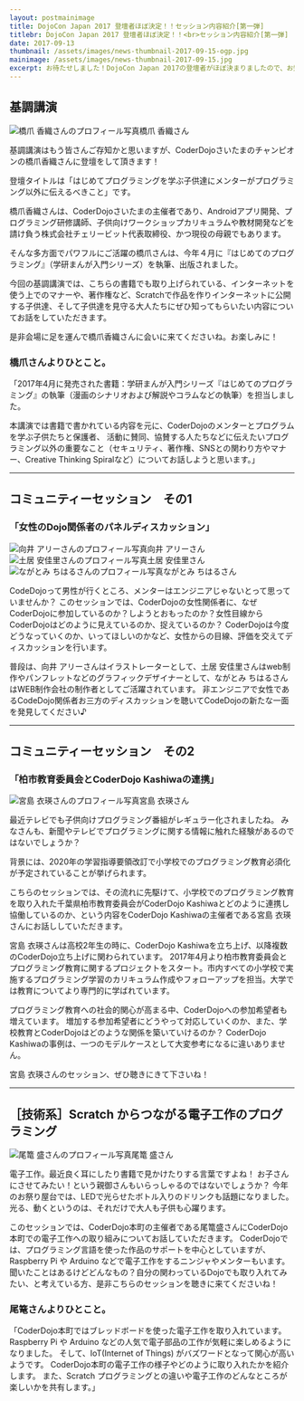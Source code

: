 ```yaml
---
layout: postmainimage
title: DojoCon Japan 2017 登壇者ほぼ決定！！セッション内容紹介[第一弾]
titlebr: DojoCon Japan 2017 登壇者ほぼ決定！！<br>セッション内容紹介[第一弾]
date: 2017-09-13
thumbnail: /assets/images/news-thumbnail-2017-09-15-ogp.jpg
mainimage: /assets/images/news-thumbnail-2017-09-15.jpg
excerpt: お待たせしました！DojoCon Japan 2017の登壇者がほぼ決まりましたので、お知らせします！今回は第一弾として、４つのセッションから６人の登壇者の方をご紹介します！
---
```


## 基調講演
<div class="post-session-photo">
  <div class="post-session-photo-column"><img src="{{ '/' | prepend: site.baseurl }}assets/images/news-session-hashizume-2017-09-15.jpg" alt="橋爪 香織さんのプロフィール写真" class="img-responsive">橋爪 香織さん</div>
</div>


基調講演はもう皆さんご存知かと思いますが、CoderDojoさいたまのチャンピオンの橋爪香織さんに登壇をして頂きます！

登壇タイトルは「はじめてプログラミングを学ぶ子供達にメンターがプログラミング以外に伝えるべきこと」です。

橋爪香織さんは、CoderDojoさいたまの主催者であり、Androidアプリ開発、プログラミング研修講師、子供向けワークショップカリキュラムや教材開発などを請け負う株式会社チェリービット代表取締役、かつ現役の母親でもあります。

そんな多方面でパワフルにご活躍の橋爪さんは、今年４月に『はじめてのプログラミング』（学研まんが入門シリーズ）を執筆、出版されました。

今回の基調講演では、こちらの書籍でも取り上げられている、インターネットを使う上でのマナーや、著作権など、Scratchで作品を作りインターネットに公開する子供達、そして子供達を見守る大人たちにぜひ知ってもらいたい内容についてお話をしていただきます。

是非会場に足を運んで橋爪香織さんに会いに来てくださいね。お楽しみに！

### 橋爪さんよりひとこと。
「2017年4月に発売された書籍：学研まんが入門シリーズ『はじめてのプログラミング』の執筆（漫画のシナリオおよび解説やコラムなどの執筆）を担当しました。

本講演では書籍で書かれている内容を元に、CoderDojoのメンターとプログラムを学ぶ子供たちと保護者、 活動に賛同、協賛する人たちなどに伝えたいプログラミング以外の重要なこと（セキュリティ、著作権、SNSとの関わり方やマナー、Creative Thinking Spiralなど）についてお話しようと思います。」

<hr>
<h2>コミュニティーセッション　その1</h2>
<h3>「女性のDojo関係者のパネルディスカッション」</h3>

<div class="post-session-photo">
  <div class="post-session-photo-column"><img src="{{ '/' | prepend: site.baseurl }}assets/images/news-session-mukai-2017-09-15.jpg" alt="向井 アリーさんのプロフィール写真" class="img-responsive">向井 アリーさん</div>
  <div class="post-session-photo-column"><img src="{{ '/' | prepend: site.baseurl }}assets/images/news-session-doi-2017-09-15.jpg" alt="土居 安佳里さんのプロフィール写真" class="img-responsive">土居 安佳里さん</div>
  <div class="post-session-photo-column"><img src="{{ '/' | prepend: site.baseurl }}assets/images/news-session-nagatomi-2017-09-15.jpg" alt="ながとみ ちはるさんのプロフィール写真" class="img-responsive">ながとみ ちはるさん</div>
</div>

CodeDojoって男性が行くところ、メンターはエンジニアじゃないとって思っていませんか？
このセッションでは、CoderDojoの女性関係者に、なぜCoderDojoに参加しているのか？しようとおもったのか？女性目線からCoderDojoはどのように見えているのか、捉えているのか？
CoderDojoは今度どうなっていくのか、いってほしいのかなど、女性からの目線、評価を交えてディスカッションを行います。

普段は、向井 アリーさんはイラストレーターとして、土居 安佳里さんはweb制作やパンフレットなどのグラフィックデザイナーとして、ながとみ ちはるさんはWEB制作会社の制作者としてご活躍されています。
非エンジニアで女性であるCodeDojo関係者お三方のディスカッションを聴いてCodeDojoの新たな一面を発見してください♪

<hr>

<h2>コミュニティーセッション　その2</h2>
<h3>「柏市教育委員会とCoderDojo Kashiwaの連携」</h3>
<div class="post-session-photo">
  <div class="post-session-photo-column"><img src="{{ '/' | prepend: site.baseurl }}assets/images/news-session-miyajima-2017-09-15.jpg" alt="宮島 衣瑛さんのプロフィール写真" class="img-responsive">宮島 衣瑛さん</div>
</div>

最近テレビでも子供向けプログラミング番組がレギュラー化されましたね。
みなさんも、新聞やテレビでプログラミングに関する情報に触れた経験があるのではないでしょうか？

背景には、2020年の学習指導要領改訂で小学校でのプログラミング教育必須化が予定されていることが挙げられます。

こちらのセッションでは、その流れに先駆けて、小学校でのプログラミング教育を取り入れた千葉県柏市教育委員会がCoderDojo  Kashiwaとどのように連携し協働しているのか、という内容をCoderDojo  Kashiwaの主催者である宮島 衣瑛さんにお話ししていただきます。

宮島 衣瑛さんは高校2年生の時に、CoderDojo  Kashiwaを立ち上げ、以降複数のCoderDojo立ち上げに関わられています。
2017年4月より柏市教育委員会とプログラミング教育に関するプロジェクトをスタート。市内すべての小学校で実施するプログラミング学習のカリキュラム作成やフォローアップを担当。大学では教育についてより専門的に学ばれています。

プログラミング教育への社会的関心が高まる中、CoderDojoへの参加希望者も増えています。
増加する参加希望者にどうやって対応していくのか、また、学校教育とCoderDojoはどのような関係を築いていけるのか？
CoderDojo  Kashiwaの事例は、一つのモデルケースとして大変参考になるに違いありません。

宮島 衣瑛さんのセッション、ぜひ聴きにきて下さいね！

<hr>
<h2>［技術系］Scratch からつながる電子工作のプログラミング</h2>
<div class="post-session-photo">
  <div class="post-session-photo-column"><img src="{{ '/' | prepend: site.baseurl }}assets/images/news-session-ogomori-2017-09-15.jpg" alt="尾篭 盛さんのプロフィール写真" class="img-responsive">尾篭 盛さん</div>
</div>

電子工作。最近良く耳にしたり書籍で見かけたりする言葉ですよね！
お子さんにさせてみたい！という親御さんもいらっしゃるのではないでしょうか？
今年のお祭り屋台では、LEDで光らせたボトル入りのドリンクも話題になりました。
光る、動くというのは、それだけで大人も子供も心躍ります。

このセッションでは、CoderDojo本町の主催者である尾篭盛さんにCoderDojo本町での電子工作への取り組みについてお話していただきます。
CoderDojoでは、プログラミング言語を使った作品のサポートを中心としていますが、Raspberry Pi や Arduino などで電子工作をするニンジャやメンターもいます。
聞いたことはあるけどどんなもの？自分の関わっているDojoでも取り入れてみたい、と考えている方、是非こちらのセッションを聴きに来てくださいね！

### 尾篭さんよりひとこと。
「CoderDojo本町ではブレッドボードを使った電子工作を取り入れています。
Raspberry Pi や Arduino などの人気で電子部品の工作が気軽に楽しめるようになりました。
そして、IoT(Internet of Things) がバズワードとなって関心が高いようです。
CoderDojo本町の電子工作の様子やどのように取り入れたかを紹介します。
また、Scratch プログラミングとの違いや電子工作のどんなところが楽しいかを共有します。」
